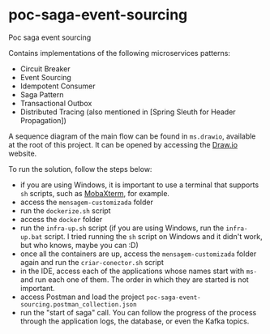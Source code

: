# poc-saga-event-sourcing
Poc saga event sourcing

Contains implementations of the following microservices patterns:

- Circuit Breaker
- Event Sourcing
- Idempotent Consumer
- Saga Pattern
- Transactional Outbox
- Distributed Tracing (also mentioned in [Spring Sleuth for Header Propagation])

A sequence diagram of the main flow can be found in ``ms.drawio``, available at the root of this project. It can be opened by accessing the [Draw.io](https://draw.io/) website.

To run the solution, follow the steps below:

- if you are using Windows, it is important to use a terminal that supports ``sh`` scripts, such as [MobaXterm](https://mobaxterm.mobatek.net/), for example.
- access the ``mensagem-customizada`` folder
- run the ``dockerize.sh`` script
- access the ``docker`` folder
- run the ``infra-up.sh`` script (if you are using Windows, run the ``infra-up.bat`` script. I tried running the ``sh`` script on Windows and it didn't work, but who knows, maybe you can :D)
- once all the containers are up, access the ``mensagem-customizada`` folder again and run the ``criar-conector.sh`` script
- in the IDE, access each of the applications whose names start with ``ms-`` and run each one of them. The order in which they are started is not important.
- access Postman and load the project ``poc-saga-event-sourcing.postman_collection.json``
- run the "start of saga" call. You can follow the progress of the process through the application logs, the database, or even the Kafka topics.

